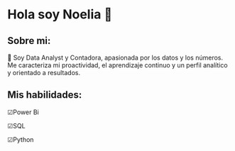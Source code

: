 # Hola soy Noelia 👋

## Sobre mi:

👩 Soy Data Analyst y Contadora, apasionada por los datos y los números. 
Me caracteriza mi proactividad,  el aprendizaje continuo y un perfil analítico y orientado a resultados. 

## Mis habilidades:

☑Power Bi

☑SQL

☑Python

